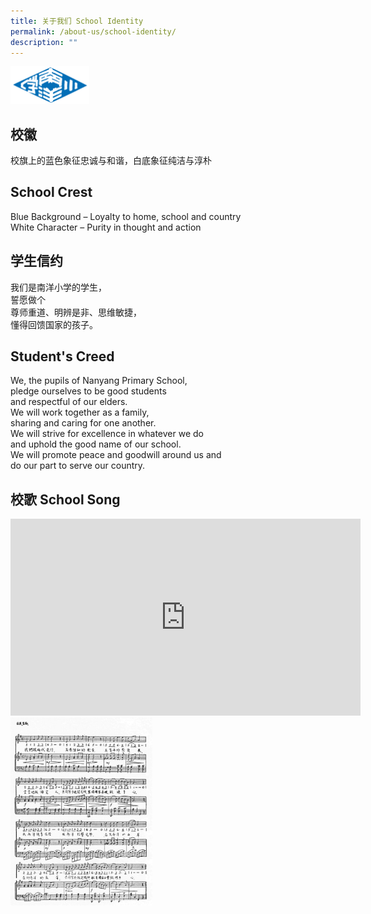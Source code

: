 ```yaml
---
title: 关于我们 School Identity
permalink: /about-us/school-identity/
description: ""
---
```

<img src="/images/nanyang-primary-school.png" style="width:25%">


## 校徽

校旗上的蓝色象征忠诚与和谐，白底象征纯洁与淳朴

## School Crest

Blue Background – Loyalty to home, school and country   
White Character – Purity in thought and action	

## 学生信约

我们是南洋小学的学生，   
誓愿做个   
尊师重道、明辨是非、思维敏捷，   
懂得回馈国家的孩子。    
  
## Student's Creed

We, the pupils of Nanyang Primary School,    
pledge ourselves to be good students    
and respectful of our elders.    
We will work together as a family,    
sharing and caring for one another.    
We will strive for excellence in whatever we do    
and uphold the good name of our school.     
We will promote peace and goodwill around us and    
do our part to serve our country.	


## 校歌 School Song
<iframe width="560" height="315" src="https://www.youtube.com/embed/zxxHOVn84b8" title="YouTube video player" frameborder="0" allow="accelerometer; autoplay; clipboard-write; encrypted-media; gyroscope; picture-in-picture; web-share" allowfullscreen></iframe><tr>

<img src="/images/schoolsong.jpeg" style="width:45%" align="left">